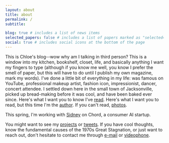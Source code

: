 ```yaml
---
layout: about
title: about
permalink: /
subtitle:

blog: true # includes a list of news items
selected_papers: false # includes a list of papers marked as "selected={true}"
social: true # includes social icons at the bottom of the page
---
```


This is Chloe's blog--wow why am I talking in third person? This is a window into my kitchen, bookshelf, closet, life, and basically anything I want my fingers to type (although if you know me well, you know I prefer the smell of paper, but this will have to do until I publish my own magazine, mark my words). I've done a little bit of everything in my life: was famous on YouTube, professional makeup artist, fashion icon, impressionist, dancer, concert attendee. I settled down here in the small town of Jacksonville, picked up bread-making before it was cool, and have been baked ever since. Here's what I want you to know I've [read](/reads). Here's what I want you to read, but this time I'm the [author](/blog/). If you can't read, [photos](https://www.icloud.com/sharedalbum/#B0iJtdOXmkYghC). 

This spring, I'm working with [Sidney](https://shough.me) on Chord, a consumer AI startup.

You might want to see my [projects](https://github.com/kliu128) or
[tweets](https://twitter.com/kliu128). If you have cool thoughts, know the fundamental causes of the 1970s Great Stagnation, or just want to reach out, don't hesitate to contact me through
[e-mail](mailto:kevin@kliu.io) or [videophone](https://calendly.com/kliu128).
